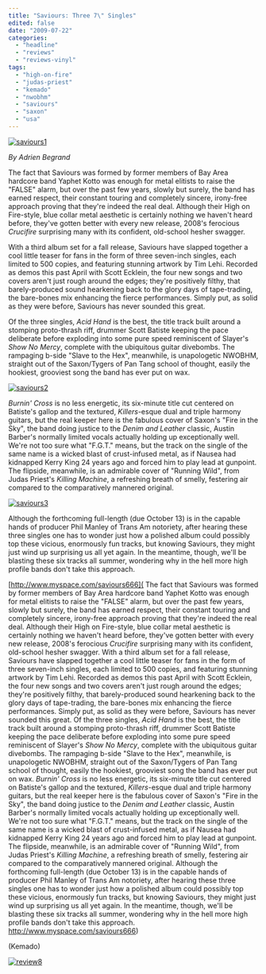 ```yaml
---
title: "Saviours: Three 7\" Singles"
edited: false
date: "2009-07-22"
categories:
  - "headline"
  - "reviews"
  - "reviews-vinyl"
tags:
  - "high-on-fire"
  - "judas-priest"
  - "kemado"
  - "nwobhm"
  - "saviours"
  - "saxon"
  - "usa"
---
```


[![saviours1](http://www.hellbound.ca/wp-content/uploads/2009/07/saviours1-300x291.gif "saviours1")](http://www.hellbound.ca/wp-content/uploads/2009/07/saviours1.gif)

_By Adrien Begrand_

The fact that Saviours was formed by former members of Bay Area hardcore band Yaphet Kotto was enough for metal elitists to raise the "FALSE" alarm, but over the past few years, slowly but surely, the band has earned respect, their constant touring and completely sincere, irony-free approach proving that they're indeed the real deal. Although their High on Fire-style, blue collar metal aesthetic is certainly nothing we haven't heard before, they've gotten better with every new release, 2008's ferocious _Crucifire_ surprising many with its confident, old-school hesher swagger.

With a third album set for a fall release, Saviours have slapped together a cool little teaser for fans in the form of three seven-inch singles, each limited to 500 copies, and featuring stunning artwork by Tim Lehi. Recorded as demos this past April with Scott Ecklein, the four new songs and two covers aren't just rough around the edges; they're positively filthy, that barely-produced sound hearkening back to the glory days of tape-trading, the bare-bones mix enhancing the fierce performances. Simply put, as solid as they were before, Saviours has never sounded this great.

Of the three singles, _Acid Hand_ is the best, the title track built around a stomping proto-thrash riff, drummer Scott Batiste keeping the pace deliberate before exploding into some pure speed reminiscent of Slayer's _Show No Mercy_, complete with the ubiquitous guitar divebombs. The rampaging b-side "Slave to the Hex", meanwhile, is unapologetic NWOBHM, straight out of the Saxon/Tygers of Pan Tang school of thought, easily the hookiest, grooviest song the band has ever put on wax.

[![saviours2](http://www.hellbound.ca/wp-content/uploads/2009/07/saviours2-300x285.gif "saviours2")](http://www.hellbound.ca/wp-content/uploads/2009/07/saviours2.gif)

_Burnin' Cross_ is no less energetic, its six-minute title cut centered on Batiste's gallop and the textured, _Killers_\-esque dual and triple harmony guitars, but the real keeper here is the fabulous cover of Saxon's "Fire in the Sky", the band doing justice to the _Denim and Leather_ classic, Austin Barber's normally limited vocals actually holding up exceptionally well. We're not too sure what "F.G.T." means, but the track on the single of the same name is a wicked blast of crust-infused metal, as if Nausea had kidnapped Kerry King 24 years ago and forced him to play lead at gunpoint. The flipside, meanwhile, is an admirable cover of "Running Wild", from Judas Priest's _Killing Machine_, a refreshing breath of smelly, festering air compared to the comparatively mannered original.

[![saviours3](http://www.hellbound.ca/wp-content/uploads/2009/07/saviours3-300x294.gif "saviours3")](http://www.hellbound.ca/wp-content/uploads/2009/07/saviours3.gif)

Although the forthcoming full-length (due October 13) is in the capable hands of producer Phil Manley of Trans Am notoriety, after hearing these three singles one has to wonder just how a polished album could possibly top these vicious, enormously fun tracks, but knowing Saviours, they might just wind up surprising us all yet again. In the meantime, though, we'll be blasting these six tracks all summer, wondering why in the hell more high profile bands don't take this approach.

[http://www.myspace.com/saviours666](  The fact that Saviours was formed by former members of Bay Area hardcore band Yaphet Kotto was enough for metal elitists to raise the "FALSE" alarm, but over the past few years, slowly but surely, the band has earned respect, their constant touring and completely sincere, irony-free approach proving that they're indeed the real deal. Although their High on Fire-style, blue collar metal aesthetic is certainly nothing we haven't heard before, they've gotten better with every new release, 2008's ferocious <i>Crucifire</i> surprising many with its confident, old-school hesher swagger.    With a third album set for a fall release, Saviours have slapped together a cool little teaser for fans in the form of three seven-inch singles, each limited to 500 copies, and featuring stunning artwork by Tim Lehi. Recorded as demos this past April with Scott Ecklein, the four new songs and two covers aren't just rough around the edges; they're positively filthy, that barely-produced sound hearkening back to the glory days of tape-trading, the bare-bones mix enhancing the fierce performances. Simply put, as solid as they were before, Saviours has never sounded this great.    Of the three singles, <i>Acid Hand</i> is the best, the title track built around a stomping proto-thrash riff, drummer Scott Batiste keeping the pace deliberate before exploding into some pure speed reminiscent of Slayer's <i>Show No Mercy</i>, complete with the ubiquitous guitar divebombs. The rampaging b-side "Slave to the Hex", meanwhile, is unapologetic NWOBHM, straight out of the Saxon/Tygers of Pan Tang school of thought, easily the hookiest, grooviest song the band has ever put on wax.    <i>Burnin' Cross</i> is no less energetic, its six-minute title cut centered on Batiste's gallop and the textured, <i>Killers</i>-esque dual and triple harmony guitars, but the real keeper here is the fabulous cover of Saxon's "Fire in the Sky", the band doing justice to the <i>Denim and Leather</i> classic, Austin Barber's normally limited vocals actually holding up exceptionally well. We're not too sure what "F.G.T." means, but the track on the single of the same name is a wicked blast of crust-infused metal, as if Nausea had kidnapped Kerry King 24 years ago and forced him to play lead at gunpoint. The flipside, meanwhile, is an admirable cover of "Running Wild", from Judas Priest's <i>Killing Machine</i>, a refreshing breath of smelly, festering air compared to the comparatively mannered original.    Although the forthcoming full-length (due October 13) is in the capable hands of producer Phil Manley of Trans Am notoriety, after hearing these three singles one has to wonder just how a polished album could possibly top these vicious, enormously fun tracks, but knowing Saviours, they might just wind up surprising us all yet again. In the meantime, though, we'll be blasting these six tracks all summer, wondering why in the hell more high profile bands don't take this approach.    http://www.myspace.com/saviours666)

(Kemado)

[![review8](http://www.hellbound.ca/wp-content/uploads/2009/07/review8.png "review8")](http://www.hellbound.ca/wp-content/uploads/2009/07/review8.png)
